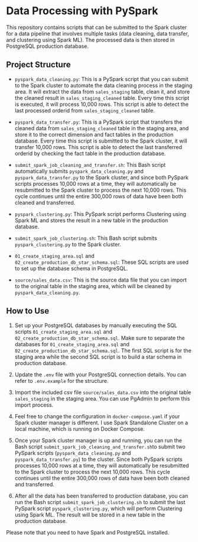 # Data Processing with PySpark

This repository contains scripts that can be submitted to the Spark cluster for a data pipeline that involves multiple tasks (data cleaning, data transfer, and clustering using Spark ML). The processed data is then stored in PostgreSQL production database.

## Project Structure

- `pyspark_data_cleaning.py`: This is a PySpark script that you can submit to the Spark cluster to automate the data cleaning process in the staging area. It will extract the data from `sales_staging` table, clean it, and store the cleaned result in `sales_staging_cleaned` table. Every time this script is executed, it will process 10,000 rows. This script is able to detect the last processed orderid from `sales_staging_cleaned` table. 

- `pyspark_data_transfer.py`: This is a PySpark script that transfers the cleaned data from `sales_staging_cleaned` table in the staging area, and store it to the correct dimension and fact tables in the production database. Every time this script is submitted to the Spark cluster, it will transfer 10,000 rows. This script is able to detect the last transferred orderid by checking the fact table in the production database.  

- `submit_spark_job_cleaning_and_transfer.sh`: This Bash script automatically submits `pyspark_data_cleaning.py` and `pyspark_data_transfer.py` to the Spark cluster, and since both PySpark scripts processes 10,000 rows at a time, they will automatically be resubmitted to the Spark cluster to process the next 10,000 rows. This cycle continues until the entire 300,000 rows of data have been both cleaned and transferred.

- `pyspark_clustering.py`: This PySpark script performs Clustering using Spark ML and stores the result in a new table in the production database.

- `submit_spark_job_clustering.sh`: This Bash script submits `pyspark_clustering.py` to the Spark cluster.

- `01_create_staging_area.sql` and `02_create_production_db_star_schema.sql`: These SQL scripts are used to set up the database schema in PostgreSQL.

- `source/sales_data.csv`: This is the source data file that you can import to the original table in the staging area, which will be cleaned by `pyspark_data_cleaning.py`.

## How to Use

1. Set up your PostgreSQL databases by manually executing the SQL scripts `01_create_staging_area.sql` and `02_create_production_db_star_schema.sql`. Make sure to separate the databases for `01_create_staging_area.sql` and `02_create_production_db_star_schema.sql`. The first SQL script is for the staging area while the second SQL script is to build a star schema in production database. 

2. Update the `.env` file with your PostgreSQL connection details. You can refer to `.env.example` for the structure.

3. Import the included csv file `source/sales_data.csv` into the original table `sales_staging` in the staging area. You can use PgAdmin to perform this import process.

4. Feel free to change the configuration in `docker-compose.yaml` if your Spark cluster manager is different. I use Spark Standalone Cluster on a local machine, which is running on Docker Compose.

5. Once your Spark cluster manager is up and running, you can run the Bash script `submit_spark_job_cleaning_and_transfer.sh`to submit two PySpark scripts (`pyspark_data_cleaning.py` and `pyspark_data_transfer.py`) to the cluster. Since both PySpark scripts processes 10,000 rows at a time, they will automatically be resubmitted to the Spark cluster to process the next 10,000 rows. This cycle continues until the entire 300,000 rows of data have been both cleaned and transferred.

6. After all the data has been transferred to production database, you can run the Bash script `submit_spark_job_clustering.sh` to submit the last PySpark script `pyspark_clustering.py`, which will perform Clustering using Spark ML. The result will be stored in a new table in the production database. 

Please note that you need to have Spark and PostgreSQL installed.